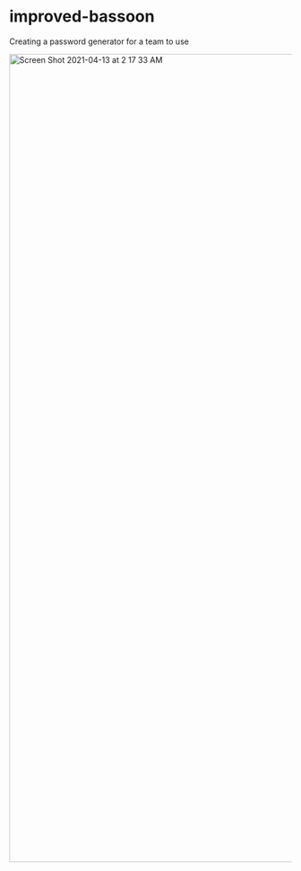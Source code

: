 # improved-bassoon
Creating a password generator for a team to use


<img width="1440" alt="Screen Shot 2021-04-13 at 2 17 33 AM" src="https://user-images.githubusercontent.com/74373437/114505788-e6bbd500-9bfe-11eb-9842-cb3559860fea.png">

